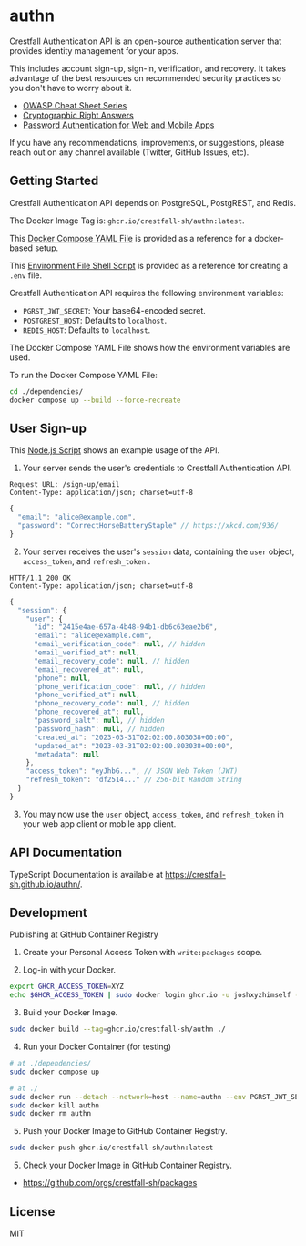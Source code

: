 # authn

Crestfall Authentication API is an open-source authentication server that provides identity management for your apps.

This includes account sign-up, sign-in, verification, and recovery. It takes advantage of the best resources on recommended security practices so you don't have to worry about it.

- [OWASP Cheat Sheet Series](https://cheatsheetseries.owasp.org/)
- [Cryptographic Right Answers](https://latacora.micro.blog/2018/04/03/cryptographic-right-answers.html)
- [Password Authentication for Web and Mobile Apps](https://dchest.com/authbook/)

If you have any recommendations, improvements, or suggestions, please reach out on any channel available (Twitter, GitHub Issues, etc).

## Getting Started

Crestfall Authentication API depends on PostgreSQL, PostgREST, and Redis.

The Docker Image Tag is: `ghcr.io/crestfall-sh/authn:latest`.

This [Docker Compose YAML File](./dependencies//docker-compose.yml) is provided as a reference for a docker-based setup.

This [Environment File Shell Script](./env.sh) is provided as a reference for creating a `.env` file.

Crestfall Authentication API requires the following environment variables:

- `PGRST_JWT_SECRET`: Your base64-encoded secret.
- `POSTGREST_HOST`: Defaults to `localhost`.
- `REDIS_HOST`: Defaults to `localhost`.

The Docker Compose YAML File shows how the environment variables are used.

To run the Docker Compose YAML File:

```sh
cd ./dependencies/
docker compose up --build --force-recreate
```

## User Sign-up

This [Node.js Script](./index.test.mjs) shows an example usage of the API.

1. Your server sends the user's credentials to Crestfall Authentication API.

```
Request URL: /sign-up/email
Content-Type: application/json; charset=utf-8
```

```js
{
  "email": "alice@example.com",
  "password": "CorrectHorseBatteryStaple" // https://xkcd.com/936/
}
```

2. Your server receives the user's `session` data, containing the `user` object, `access_token`, and `refresh_token` .

```
HTTP/1.1 200 OK
Content-Type: application/json; charset=utf-8
```

```js
{
  "session": {
    "user": {
      "id": "2415e4ae-657a-4b48-94b1-db6c63eae2b6",
      "email": "alice@example.com",
      "email_verification_code": null, // hidden
      "email_verified_at": null,
      "email_recovery_code": null, // hidden
      "email_recovered_at": null,
      "phone": null,
      "phone_verification_code": null, // hidden
      "phone_verified_at": null,
      "phone_recovery_code": null, // hidden
      "phone_recovered_at": null,
      "password_salt": null, // hidden
      "password_hash": null, // hidden
      "created_at": "2023-03-31T02:02:00.803038+00:00",
      "updated_at": "2023-03-31T02:02:00.803038+00:00",
      "metadata": null
    },
    "access_token": "eyJhbG...", // JSON Web Token (JWT)
    "refresh_token": "df2514..." // 256-bit Random String
  }
}
```

3. You may now use the `user` object, `access_token`, and `refresh_token` in your web app client or mobile app client.

## API Documentation

TypeScript Documentation is available at https://crestfall-sh.github.io/authn/.

## Development

Publishing at GitHub Container Registry

1. Create your Personal Access Token with `write:packages` scope.

2. Log-in with your Docker.

```sh
export GHCR_ACCESS_TOKEN=XYZ
echo $GHCR_ACCESS_TOKEN | sudo docker login ghcr.io -u joshxyzhimself --password-stdin
```

3. Build your Docker Image.

```sh
sudo docker build --tag=ghcr.io/crestfall-sh/authn ./
```

4. Run your Docker Container (for testing)

```sh
# at ./dependencies/
sudo docker compose up
```

```sh
# at ./
sudo docker run --detach --network=host --name=authn --env PGRST_JWT_SECRET=4JLbS4XURTDIxQI6/2Rdw5pEkDuRxwjRZ6h0hsRxuIk= ghcr.io/crestfall-sh/authn
sudo docker kill authn
sudo docker rm authn
```

5. Push your Docker Image to GitHub Container Registry.

```sh
sudo docker push ghcr.io/crestfall-sh/authn:latest
```

5. Check your Docker Image in GitHub Container Registry.

- https://github.com/orgs/crestfall-sh/packages

## License

MIT
